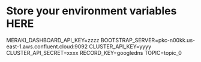 
# Store your environment variables HERE

MERAKI_DASHBOARD_API_KEY=zzzz
BOOTSTRAP_SERVER=pkc-n00kk.us-east-1.aws.confluent.cloud:9092
CLUSTER_API_KEY=yyyy
CLUSTER_API_SECRET=xxxx
RECORD_KEY=googledns
TOPIC=topic_0
